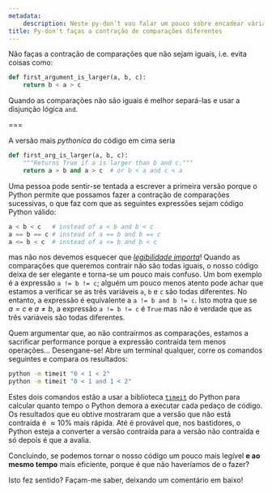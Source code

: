 ```yaml
---
metadata:
    description: Neste py-don't vou falar um pouco sobre encadear várias comparações.
title: Py-don't faças a contração de comparações diferentes
---
```


Não faças a contração de comparações que não sejam iguais, i.e. evita coisas como:

```py
def first_argument_is_larger(a, b, c):
    return b < a > c
```

Quando as comparações não são iguais é melhor separá-las e usar a disjunção lógica `and`.

===

A versão mais _pythonica_ do código em cima seria

```py
def first_arg_is_larger(a, b, c):
    """Returns True if a is larger than b and c."""
    return a > b and a > c  # or b < a and c < a
```

Uma pessoa pode sentir-se tentada a escrever a primeira versão porque o Python permite que possamos fazer a contração de comparações sucessivas, o que faz com que as seguintes expressões sejam código Python válido:

```py
a < b < c   # instead of a < b and b < c
a == b == c # instead of a == b and b == c
a <= b < c  # instead of a <= b and b < c
```

mas não nos devemos esquecer que [_legibilidade importa_](../zen-of-python "readability counts")! Quando as comparações que queremos contrair não são todas iguais, o nosso código deixa de ser elegante e torna-se um pouco mais confuso. Um bom exemplo é a expressão `a != b != c`; alguém um pouco menos atento pode achar que estamos a verificar se as três variáveis `a`, `b` e `c` são todas diferentes. No entanto, a expressão é equivalente a `a != b and b != c`. Isto motra que se $a = c$ e $a \neq b$, a expressão `a != b != c` é `True` mas não é verdade que as três variáveis são todas diferentes.

Quem argumentar que, ao não contraírmos as comparações, estamos a sacrificar performance porque a expressão contraída tem menos operações... Desengane-se! Abre um terminal qualquer, corre os comandos seguintes e compara os resultados:

```bash
python -m timeit "0 < 1 < 2"
python -m timeit "0 < 1 and 1 < 2"
```

Estes dois comandos estão a usar a biblioteca [`timeit`][timeit] do Python para calcular quanto tempo o Python demora a executar cada pedaço de código. Os resultados que eu obtive mostraram que a versão que não está contraída é $\approx 10\%$ mais rápida. Até é provável que, nos bastidores, o Python esteja a converter a versão contraída para a versão não contraída e só depois é que a avalia.

Concluindo, se podemos tornar o nosso código um pouco mais legível **e ao mesmo tempo** mais eficiente, porque é que não haveríamos de o fazer?

Isto fez sentido? Façam-me saber, deixando um comentário em baixo!

[zen-of-python]: ../pydont-zen-of-python
[pydont]: ../.
[timeit]: https://docs.python.org/3/library/timeit.html#module-timeit